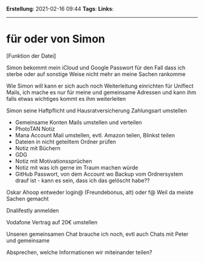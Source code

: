 **Erstellung**: 2021-02-16  09:44
**Tags**:
**Links**:

---
# für oder von Simon
[Funktion der Datei]

      

Simon bekommt mein iCloud und Google Passwort für den Fall dass ich sterbe oder auf sonstige Weise nicht mehr an meine Sachen rankomme

      

Wie Simon will kann er sich auch noch Weiterleitung einrichten für Uniflect Mails, ich mache es nur für meine und gemeinsame Adressen und kann ihm falls etwas wichtiges kommt es ihm weiterleiten

Simon seine Haftpflicht und Hausratversicherung Zahlungsart umstellen

-   Gemeinsame Konten Mails umstellen und verteilen
-   PhotoTAN Notiz
-   Mana Account Mail umstellen, evtl. Amazon teilen, Blinkst teilen
-   Dateien in nicht geteiltem Ordner prüfen
-   Notiz mit Büchern
-   GDG
-   Notiz mit Motivationssprüchen
-   Notiz mit was ich gerne im Traum machen würde
-   GitHub Passwort, von dem Account wo Backup vom Ordnersystem drauf ist - kann es sein, dass ich das gelöscht habe??

Oskar Ahoop entweder login@ (Freundebonus, alt) oder f@ Weil da meiste Sachen gemacht

Dnalifestly anmelden 

Vodafone Vertrag auf 20€ umstellen

Unseren gemeinsamen Chat brauche ich noch, evtl auch Chats mit Peter und gemeinsame


Absprechen, welche Informationen wir miteinander teilen?